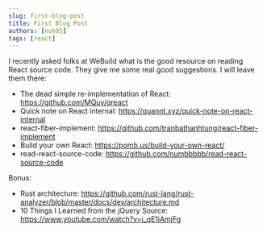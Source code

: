 ```yaml
---
slug: first-blog-post
title: First Blog Post
authors: [nvh95]
tags: [react]
---
```


I recently asked folks at WeBuild what is the good resource on reading React source code. They give me some real good suggestions. I will leave them there:

- The dead simple re-implementation of React: https://github.com/MQuy/qreact
- Quick note on React internal: https://quannt.xyz/quick-note-on-react-internal
- react-fiber-implement: https://github.com/tranbathanhtung/react-fiber-implement
- Build your own React: https://pomb.us/build-your-own-react/
- read-react-source-code: https://github.com/numbbbbb/read-react-source-code

Bonus:

- Rust architecture: https://github.com/rust-lang/rust-analyzer/blob/master/docs/dev/architecture.md
- 10 Things I Learned from the jQuery Source: https://www.youtube.com/watch?v=i_qE1iAmjFg

